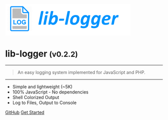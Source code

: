 <!-- _coverpage.md -->

![logo](media/lib-logger-banner.png)

# lib-logger <small>(v0.2.2)</small>

<hr>

> An easy logging system implemented for JavaScript and PHP.

<hr>

- Simple and lightweight (~5K)
- 100% JavaScript - No dependencies
- Shell Colorized Output
- Log to Files, Output to Console

[GitHub](https://github.com/agbowlin/lib-logger/)
[Get Started](external/readme.md)


<!-- background image -->
<!-- ![]() -->

<!-- background color -->
<!-- ![color](#cceeff) -->
<!-- ![color](#2980B9) -->

